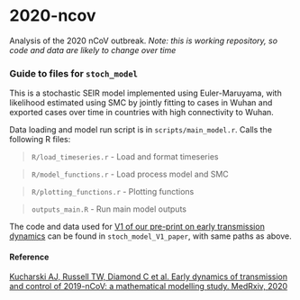 # 2020-ncov

Analysis of the 2020 nCoV outbreak. _Note: this is working repository, so code and data are likely to change over time_

### Guide to files for `stoch_model`

This is a stochastic SEIR model implemented using Euler-Maruyama, with likelihood estimated using SMC by jointly fitting to cases in Wuhan and exported cases over time in countries with high connectivity to Wuhan.

Data loading and model run script is in `scripts/main_model.r`. Calls the following R files:

> `R/load_timeseries.r` - Load and format timeseries

> `R/model_functions.r` - Load process model and SMC

> `R/plotting_functions.r` - Plotting functions

> `outputs_main.R` - Run main model outputs

The code and data used for [V1 of our pre-print on early transmission dynamics](https://www.medrxiv.org/content/10.1101/2020.01.31.20019901v1) can be found in `stoch_model_V1_paper`, with same paths as above.


#### Reference

[Kucharski AJ, Russell TW, Diamond C et al. Early dynamics of transmission and control of 2019-nCoV: a mathematical modelling study. MedRxiv, 2020](https://www.medrxiv.org/content/10.1101/2020.01.31.20019901v1)